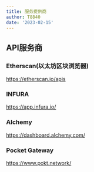 ```yaml
---
title: 服务提供商
author: T8840
date: '2023-02-15'
---
```



## API服务商

### Etherscan(以太坊区块浏览器)
https://etherscan.io/apis

### INFURA

https://app.infura.io/

### Alchemy
https://dashboard.alchemy.com/

### Pocket Gateway
https://www.pokt.network/